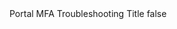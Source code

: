 <?xml version="1.0" encoding="UTF-8"?>
<CustomMetadata xmlns="http://soap.sforce.com/2006/04/metadata">
    <label>Portal MFA Troubleshooting Title</label>
    <protected>false</protected>
</CustomMetadata>
